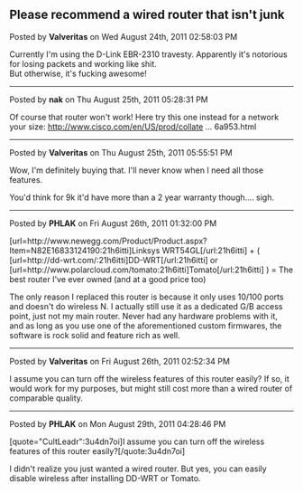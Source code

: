 ## Please recommend a wired router that isn't junk
Posted by **Valveritas** on Wed August 24th, 2011 02:58:03 PM

Currently I'm using the D-Link EBR-2310 travesty.  Apparently it's notorious for losing packets and working like shit.  
But otherwise, it's fucking awesome!

--------------------------------------------------------------------------------

Posted by **nak** on Thu August 25th, 2011 05:28:31 PM

Of course that router won't work! Here try this one instead for a network your size: <!-- m --><a class="postlink" href="http://www.cisco.com/en/US/prod/collateral/routers/ps5855/prod_qas0900aecd8016a953.html">http://www.cisco.com/en/US/prod/collate ... 6a953.html</a><!-- m -->

--------------------------------------------------------------------------------

Posted by **Valveritas** on Thu August 25th, 2011 05:55:51 PM

Wow, I'm definitely buying that.  I'll never know when I need all those features.  

You'd think for 9k it'd have more than a 2 year warranty though.... sigh.

--------------------------------------------------------------------------------

Posted by **PHLAK** on Fri August 26th, 2011 01:32:00 PM

[url=http&#58;//www&#46;newegg&#46;com/Product/Product&#46;aspx?Item=N82E16833124190:21h6itti]Linksys WRT54GL[/url:21h6itti] + ( [url=http&#58;//dd-wrt&#46;com/:21h6itti]DD-WRT[/url:21h6itti] or [url=http&#58;//www&#46;polarcloud&#46;com/tomato:21h6itti]Tomato[/url:21h6itti] ) = The best router I've ever owned (and at a good price too)

The only reason I replaced this router is because it only uses 10/100 ports and doesn't do wireless N.  I actually still use it as a dedicated G/B access point, just not my main router.  Never had any hardware problems with it, and as long as you use one of the aforementioned custom firmwares, the software is rock solid and feature rich as well.

--------------------------------------------------------------------------------

Posted by **Valveritas** on Fri August 26th, 2011 02:52:34 PM

I assume you can turn off the wireless features of this router easily?  If so, it would work for my purposes, but might still cost more than a wired router of comparable quality.

--------------------------------------------------------------------------------

Posted by **PHLAK** on Mon August 29th, 2011 04:28:46 PM

[quote=&quot;CultLeadr&quot;:3u4dn7oi]I assume you can turn off the wireless features of this router easily?[/quote:3u4dn7oi]

I didn't realize you just wanted a wired router.  But yes, you can easily disable wireless after installing DD-WRT or Tomato.
